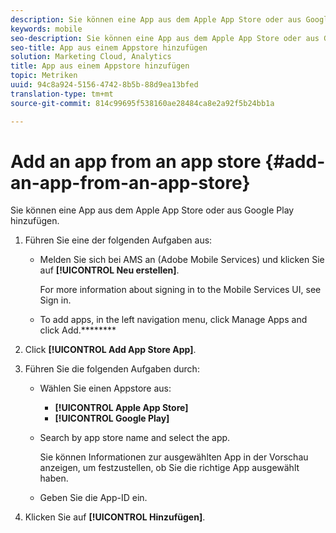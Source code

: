```yaml
---
description: Sie können eine App aus dem Apple App Store oder aus Google Play hinzufügen.
keywords: mobile
seo-description: Sie können eine App aus dem Apple App Store oder aus Google Play hinzufügen.
seo-title: App aus einem Appstore hinzufügen
solution: Marketing Cloud, Analytics
title: App aus einem Appstore hinzufügen
topic: Metriken
uuid: 94c8a924-5156-4742-8b5b-88d9ea13bfed
translation-type: tm+mt
source-git-commit: 814c99695f538160ae28484ca8e2a92f5b24bb1a

---
```



# Add an app from an app store {#add-an-app-from-an-app-store}

Sie können eine App aus dem Apple App Store oder aus Google Play hinzufügen.

1. Führen Sie eine der folgenden Aufgaben aus:

   * Melden Sie sich bei AMS an (Adobe Mobile Services) und klicken Sie auf **[!UICONTROL Neu erstellen]**.

      For more information about signing in to the Mobile Services UI, see Sign in.[](/help/using/gs/gs-signin.md)

   * To add apps, in the left navigation menu, click Manage Apps and click Add.********

1. Click **[!UICONTROL Add App Store App]**.
1. Führen Sie die folgenden Aufgaben durch:

   * Wählen Sie einen Appstore aus:
      * **[!UICONTROL Apple App Store]**
      * **[!UICONTROL Google Play]**
   * Search by app store name and select the app.

      Sie können Informationen zur ausgewählten App in der Vorschau anzeigen, um festzustellen, ob Sie die richtige App ausgewählt haben.

   * Geben Sie die App-ID ein.


1. Klicken Sie auf **[!UICONTROL Hinzufügen]**.